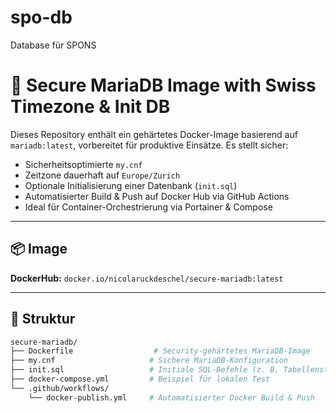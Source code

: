 # spo-db
Database für SPONS
# 🔐 Secure MariaDB Image with Swiss Timezone & Init DB

Dieses Repository enthält ein gehärtetes Docker-Image basierend auf `mariadb:latest`, vorbereitet für produktive Einsätze. Es stellt sicher:

- Sicherheitsoptimierte `my.cnf`
- Zeitzone dauerhaft auf `Europe/Zurich`
- Optionale Initialisierung einer Datenbank (`init.sql`)
- Automatisierter Build & Push auf Docker Hub via GitHub Actions
- Ideal für Container-Orchestrierung via Portainer & Compose

---

## 📦 Image

**DockerHub:** `docker.io/nicolaruckdeschel/secure-mariadb:latest`

---

## 📁 Struktur

```bash
secure-mariadb/
├── Dockerfile                  # Security-gehärtetes MariaDB-Image
├── my.cnf                     # Sichere MariaDB-Konfiguration
├── init.sql                   # Initiale SQL-Befehle (z. B. Tabellenstruktur)
├── docker-compose.yml         # Beispiel für lokalen Test
└── .github/workflows/
    └── docker-publish.yml     # Automatisierter Docker Build & Push
